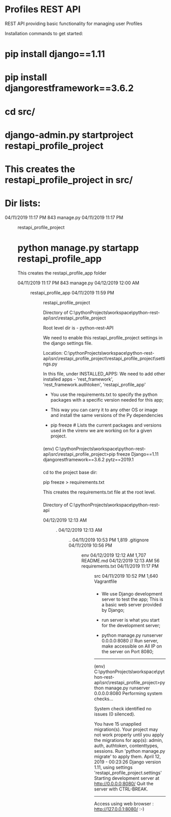# Profiles REST API

REST API providing basic functionality for managing user Profiles

Installation commands to get started:

# pip install django==1.11
# pip install djangorestframework==3.6.2
# cd src/
# django-admin.py startproject restapi_profile_project
# This creates the restapi_profile_project in src/
# Dir lists:

04/11/2019  11:17 PM               843 manage.py
04/11/2019  11:17 PM    <DIR>          restapi_profile_project

# python manage.py startapp restapi_profile_app

This creates the restapi_profile_app folder

04/11/2019  11:17 PM               843 manage.py
04/12/2019  12:00 AM    <DIR>          restapi_profile_app
04/11/2019  11:59 PM    <DIR>          restapi_profile_project

Directory of C:\pythonProjects\workspace\python-rest-api\src\restapi_profile_project

Root level dir is - python-rest-API

We need to enable this restapi_profile_project settings in the django settings file.

Location: C:\pythonProjects\workspace\python-rest-api\src\restapi_profile_project\restapi_profile_project\settings.py

In this file, under INSTALLED_APPS: We need to add other installed apps - 'rest_framework',
  'rest_framework.authtoken', 'restapi_profile_app'

- You use the requirements.txt to specify the python packages with a specific version needed for this app;
- This way you can carry it to any other OS or image and install the same versions of the Py dependencies

- pip freeze # Lists the current packages and versions used in the virenv we are working on for a given project.

###

(env) C:\pythonProjects\workspace\python-rest-api\src\restapi_profile_project>pip freeze
Django==1.11
djangorestframework==3.6.2
pytz==2019.1

###  

cd to the project base dir:

pip freeze > requirements.txt

This creates the requirements.txt file at the root level.

###

Directory of C:\pythonProjects\workspace\python-rest-api

04/12/2019  12:13 AM    <DIR>          .
04/12/2019  12:13 AM    <DIR>          ..
04/11/2019  10:53 PM             1,819 .gitignore
04/11/2019  10:56 PM    <DIR>          env
04/12/2019  12:12 AM             1,707 README.md
04/12/2019  12:13 AM                56 requirements.txt
04/11/2019  11:17 PM    <DIR>          src
04/11/2019  10:52 PM             1,640 Vagrantfile

###

- We use Django development server to test the app; This is a basic web server provided by Django;

- run server is what you start for the development server;

- python manage.py runserver 0.0.0.0:8080 // Run server, make accessible on All IP on the server on Port 8080;

***
(env) C:\pythonProjects\workspace\python-rest-api\src\restapi_profile_project>python manage.py runserver 0.0.0.0:8080
Performing system checks...

System check identified no issues (0 silenced).

You have 15 unapplied migration(s). Your project may not work properly until you apply the migrations for app(s): admin, auth, authtoken, contenttypes, sessions.
Run 'python manage.py migrate' to apply them.
April 12, 2019 - 00:23:26
Django version 1.11, using settings 'restapi_profile_project.settings'
Starting development server at http://0.0.0.0:8080/
Quit the server with CTRL-BREAK.

***

Access using web browser : http://127.0.0.1:8080/   :-)
